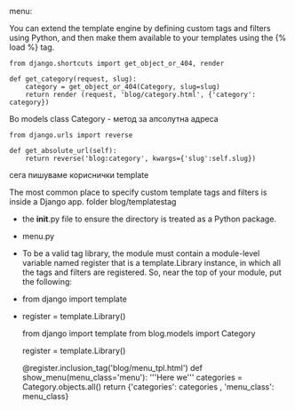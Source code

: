 menu:

You can extend the template engine by defining custom tags and filters using Python, and then make them available to your templates using the {% load %} tag.

    from django.shortcuts import get_object_or_404, render

    def get_category(request, slug):
        category = get_object_or_404(Category, slug=slug)
        return render (request, 'blog/category.html', {'category': category})

Во models class Category - метод за апсолутна адреса

    from django.urls import reverse

    def get_absolute_url(self):
        return reverse('blog:category', kwargs={'slug':self.slug})

сега пишуваме кориснички template

The most common place to specify custom template tags and filters is inside a Django app. 
folder blog/templatestag

- the __init__.py file to ensure the directory is treated as a Python package.
- menu.py
- To be a valid tag library, the module must contain a module-level variable named register that is a template.Library instance, in which all the tags and filters are registered. So, near the top of your module, put the following:
- from django import template
- register = template.Library()
  

    from django import template
    from blog.models import Category

    register = template.Library()

    @register.inclusion_tag('blog/menu_tpl.html')
    def show_menu(menu_class='menu'):
        '''Here we'''
        categories = Category.objects.all()
        return {'categories': categories , 'menu_class': menu_class}
